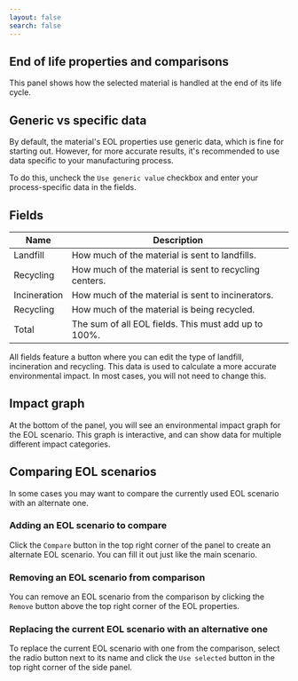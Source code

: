 ```yaml
---
layout: false
search: false
---
```


<script setup>
import { useData } from 'vitepress'
import MinidocStyles from '../MinidocStyles.vue'
const { site, frontmatter } = useData()
</script>

<MinidocStyles />

## End of life properties and comparisons

This panel shows how the selected material is handled at the end of its life cycle.

## Generic vs specific data

By default, the material's EOL properties use generic data, which is fine for starting out. However, for more accurate results, it's recommended to use data specific to your manufacturing process.

To do this, uncheck the `Use generic value` checkbox and enter your process-specific data in the fields.

## Fields

| Name | Description |
| --- | --- |
| Landfill | How much of the material is sent to landfills. |
| Recycling | How much of the material is sent to recycling centers. |
| Incineration | How much of the material is sent to incinerators. |
| Recycling | How much of the material is being recycled. |
| Total | The sum of all EOL fields. This must add up to 100%. |

All fields feature a button where you can edit the type of landfill, incineration and recycling. This data is used to calculate a more accurate environmental impact. In most cases, you will not need to change this.

## Impact graph

At the bottom of the panel, you will see an environmental impact graph for the EOL scenario. This graph is interactive, and can show data for multiple different impact categories.

## Comparing EOL scenarios

In some cases you may want to compare the currently used EOL scenario with an alternate one.

### Adding an EOL scenario to compare
Click the `Compare` button in the top right corner of the panel to create an alternate EOL scenario. You can fill it out just like the main scenario.

### Removing an EOL scenario from comparison
You can remove an EOL scenario from the comparison by clicking the `Remove` button above the top right corner of the EOL properties.

### Replacing the current EOL scenario with an alternative one
To replace the current EOL scenario with one from the comparison, select the radio button next to its name and click the `Use selected` button in the top right corner of the side panel.
